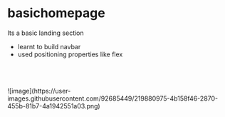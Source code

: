 ﻿# basichomepage
 Its a basic landing section <br>
 <ul>
  <li/>learnt to build navbar
  <li/>used positioning properties like flex
 </ul>
<br> <br> <br>
![image](https://user-images.githubusercontent.com/92685449/219880975-4b158f46-2870-455b-81b7-4a1942551a03.png)
